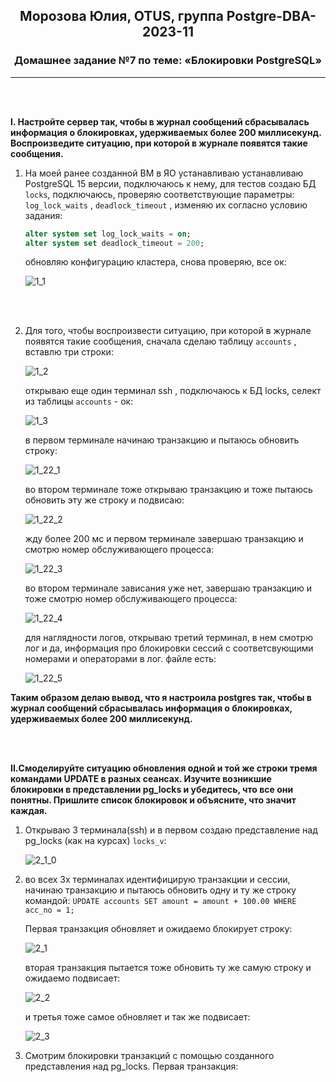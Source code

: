 <div align="center"><h2>Морозова Юлия, OTUS, группа Postgre-DBA-2023-11</h2></div>


<div align=center><h3>Домашнее задание №7 по теме: «Блокировки PostgreSQL»</h3></div>  

***

<br/><br/>

**I. Настройте сервер так, чтобы в журнал сообщений сбрасывалась информация о блокировках, удерживаемых более 200 миллисекунд. Воспроизведите ситуацию, при которой в журнале появятся такие сообщения.**

1. На моей ранее созданной ВМ в ЯО устанавливаю устанавливаю PostgreSQL 15 версии, подключаюсь к нему, для тестов создаю БД ``locks``, подключаюсь, проверяю соответствующие параметры: ``log_lock_waits`` , ``deadlock_timeout`` , изменяю их согласно условию задания:
    ```sql
    alter system set log_lock_waits = on;
    alter system set deadlock_timeout = 200;
    ```
    
    обновляю конфигурацию кластера, снова проверяю, все ок:

    ![1_1](https://github.com/Y-M-Morozova/7_homework_Morozova_Yulia/assets/153178571/5740c0dc-4228-4b27-b582-e286e667cbf0)

<br/><br/>

2. Для того, чтобы воспроизвести ситуацию, при которой в журнале появятся такие сообщения, сначала сделаю таблицу ``accounts`` , вставлю три строки:

    ![1_2](https://github.com/Y-M-Morozova/7_homework_Morozova_Yulia/assets/153178571/064853aa-fb67-4c78-8b6a-828f180f5327)

     открываю еще один терминал ssh , подключаюсь к БД locks, селект из таблицы  ``accounts`` - ок:

      ![1_3](https://github.com/Y-M-Morozova/7_homework_Morozova_Yulia/assets/153178571/f0dd5411-eb96-446c-919a-779fb1397e5d)

 
   в первом терминале начинаю транзакцию и пытаюсь обновить строку:

    ![1_22_1](https://github.com/Y-M-Morozova/7_homework_Morozova_Yulia/assets/153178571/484491de-7fe5-49a8-9450-a6073a8dd002)

   во втором терминале тоже открываю транзакцию и тоже пытаюсь обновить эту же строку и подвисаю:

    ![1_22_2](https://github.com/Y-M-Morozova/7_homework_Morozova_Yulia/assets/153178571/970a4708-b19f-4204-b192-b6caf073061e)

   жду более 200 мс и первом терминале завершаю транзакцию и смотрю номер обслуживающего процесса:  

   ![1_22_3](https://github.com/Y-M-Morozova/7_homework_Morozova_Yulia/assets/153178571/d8ebee3a-cc75-4906-b464-b1ede00b4d07)

    во втором терминале зависания уже нет, завершаю транзакцию и тоже смотрю номер обслуживающего процесса:

   ![1_22_4](https://github.com/Y-M-Morozova/7_homework_Morozova_Yulia/assets/153178571/e91b2e93-1e6a-489f-b4a1-9dc09d01234a)

   для наглядности логов, открываю третий терминал, в нем смотрю лог и да, информация про блокировки сессий с соответсвующими номерами и операторами  в лог. файле есть:

   ![1_22_5](https://github.com/Y-M-Morozova/7_homework_Morozova_Yulia/assets/153178571/c6ed31a9-dc75-4800-b523-2b39fd4a6019)

**Таким образом делаю вывод, что я настроила postgres так, чтобы в журнал сообщений сбрасывалась информация о блокировках, удерживаемых более 200 миллисекунд.**
   
<br/><br/>

**II.Смоделируйте ситуацию обновления одной и той же строки тремя командами UPDATE в разных сеансах. Изучите возникшие блокировки в представлении pg_locks и убедитесь, что все они понятны. Пришлите список блокировок и объясните, что значит каждая.**

1. Открываю 3 терминала(ssh) и в первом создаю представление над pg_locks (как на курсах) ``locks_v``:

    ![2_1_0](https://github.com/Y-M-Morozova/7_homework_Morozova_Yulia/assets/153178571/3de91632-5f2d-49cb-bd46-e183c9ab672a)

2. во всех 3х терминалах идентифицирую транзакции и сессии, начинаю транзакцию и пытаюсь обновить одну и ту же строку командой: ``UPDATE accounts SET amount = amount + 100.00 WHERE acc_no = 1;``

   Первая транзакция обновляет и ожидаемо блокирует строку:

    ![2_1](https://github.com/Y-M-Morozova/7_homework_Morozova_Yulia/assets/153178571/d878c467-3143-448e-8d45-c2603e647f2e)
  

   вторая транзакция пытается тоже обновить ту же самую строку и ожидаемо подвисает:

    ![2_2](https://github.com/Y-M-Morozova/7_homework_Morozova_Yulia/assets/153178571/4033c09b-cd79-4517-8bc1-e689d651694d)


   и третья тоже самое обновляет и так же подвисает:

    ![2_3](https://github.com/Y-M-Morozova/7_homework_Morozova_Yulia/assets/153178571/328819ed-7e9e-4b36-9490-d5da7febfb54)


   
 3. Смотрим блокировки транзакций с помощью созданного представления над pg_locks.
    Первая транзакция:  


